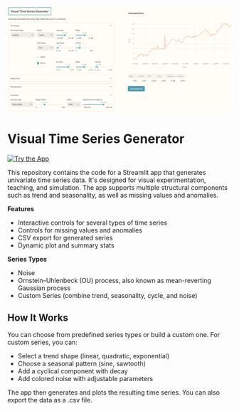 <p align="center">
  <img src="app_screenshot.png" width="600" alt="App Preview">
</p>

# Visual Time Series Generator

[![Try the App](https://img.shields.io/badge/TRY%20THE%20APP-blue?logo=streamlit)](https://timeseriesgenerator.streamlit.app/)


This repository contains the code for a Streamlit app that generates univariate time series data. It's designed for visual experimentation, teaching, and simulation. The app supports multiple structural components such as trend and seasonality, as well as missing values and anomalies.

**Features**
- Interactive controls for several types of time series
- Controls for missing values and anomalies
- CSV export for generated series
- Dynamic plot and summary stats

**Series Types**
- Noise
- Ornstein–Uhlenbeck (OU) process, also known as mean-reverting Gaussian process
- Custom Series (combine trend, seasonality, cycle, and noise)

## How It Works

You can choose from predefined series types or build a custom one. For custom series, you can:

- Select a trend shape (linear, quadratic, exponential)
- Choose a seasonal pattern (sine, sawtooth)
- Add a cyclical component with decay
- Add colored noise with adjustable parameters

The app then generates and plots the resulting time series. You can also export the data as a .csv file.

